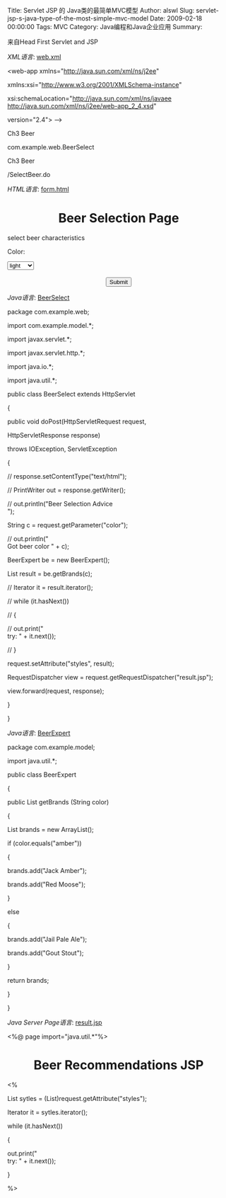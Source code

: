 Title: Servlet JSP 的 Java类的最简单MVC模型
Author: alswl
Slug: servlet-jsp-s-java-type-of-the-most-simple-mvc-model
Date: 2009-02-18 00:00:00
Tags: MVC
Category: Java编程和Java企业应用
Summary: 

来自Head First Servlet and JSP

_XML语言_: [web.xml](http://www.fayaa.com/code/view//)

<?xml version="1.0" encoding="UTF-8"?>

<web-app xmlns="http://java.sun.com/xml/ns/j2ee"

xmlns:xsi="http://www.w3.org/2001/XMLSchema-instance"

xsi:schemaLocation="http://java.sun.com/xml/ns/javaee
http://java.sun.com/xml/ns/j2ee/web-app_2_4.xsd"

version="2.4"> -->

  
<servlet>

<servlet-name>Ch3 Beer</servlet-name>

<servlet-class>com.example.web.BeerSelect</servlet-class>

</servlet>

  
<servlet-mapping>

<servlet-name>Ch3 Beer</servlet-name>

<url-pattern>/SelectBeer.do</url-pattern>

</servlet-mapping>

  
</web-app>

_HTML语言_: [form.html](http://www.fayaa.com/code/view//)

<html>

<head>

<meta http-equiv="Content-Type" content="text/html; charset=utf-8" />

<title>Beer Selection Page</title>

</head>

  
<body>

<h1 align="center">Beer Selection Page</h1>

<form method="post" action="SelectBeer.do">

select beer characteristics<p>

Color:

<select name="color" size="1">

<option>light

<option>amber

<option>brown

<option>dark

</select>

<br>

<br>

<center>

<input type="submit">

</center>

</form>

</body>

</html>

_Java语言_: [BeerSelect](http://www.fayaa.com/code/view//)

package com.example.web;

  
import com.example.model.*;

import javax.servlet.*;

import javax.servlet.http.*;

import java.io.*;

import java.util.*;

  
public class BeerSelect extends HttpServlet

{

public void doPost(HttpServletRequest request,

HttpServletResponse response)

throws IOException, ServletException

{

// response.setContentType("text/html");

// PrintWriter out = response.getWriter();

// out.println("Beer Selection Advice<br>");

String c = request.getParameter("color");

// out.println("<br>Got beer color " + c);

  
BeerExpert be = new BeerExpert();

List result = be.getBrands(c);

  
// Iterator it = result.iterator();

// while (it.hasNext())

// {

// out.print("<br>try: " + it.next());

// }

  
request.setAttribute("styles", result);

RequestDispatcher view = request.getRequestDispatcher("result.jsp");

view.forward(request, response);

}

}

_Java语言_: [BeerExpert](http://www.fayaa.com/code/view//)

package com.example.model;

  
import java.util.*;

  
public class BeerExpert

{

public List getBrands (String color)

{

List brands = new ArrayList();

if (color.equals("amber"))

{

brands.add("Jack Amber");

brands.add("Red Moose");

}

else

{

brands.add("Jail Pale Ale");

brands.add("Gout Stout");

}

return brands;

}

}

_Java Server Page语言_: [result.jsp](http://www.fayaa.com/code/view//)

<%@ page import="java.util.*"%>

  
<html>

<head>

<title>Beer Recommendations JSP</title>

</head>

  
<body>

<h1 align="center">Beer Recommendations JSP</h1>

<p><%

List sytles = (List)request.getAttribute("styles");

Iterator it = sytles.iterator();

while (it.hasNext())

{

out.print("<br>try: " + it.next());

}

%>

</body>

</html>

